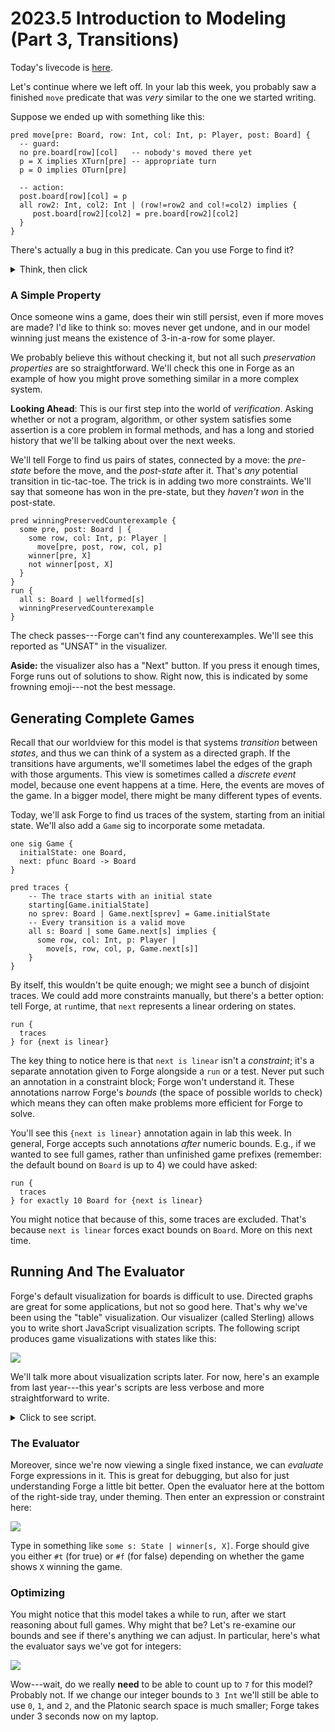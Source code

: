 # 2023.5 Introduction to Modeling (Part 3, Transitions)

Today's livecode is [here](./intro_modeling_ttt_3_inclass.frg).

<!-- this is post-lab, so move is written, they have some experience with the model** -->

Let's continue where we left off. In your lab this week, you probably saw a finished `move` predicate that was _very_ similar to the one we started writing. 

Suppose we ended up with something like this:

```alloy
pred move[pre: Board, row: Int, col: Int, p: Player, post: Board] {
  -- guard:
  no pre.board[row][col]   -- nobody's moved there yet
  p = X implies XTurn[pre] -- appropriate turn
  p = O implies OTurn[pre]  
  
  -- action:
  post.board[row][col] = p
  all row2: Int, col2: Int | (row!=row2 and col!=col2) implies {        
     post.board[row2][col2] = pre.board[row2][col2]     
  }  
}
```

There's actually a bug in this predicate. Can you use Forge to find it? 

<details>
<summary>Think, then click</summary>
The `all row2...` formula says that for any board location where _both the row and column differ_ from the move's, the board remains the same. But is that what we really wanted? Suppose `X` moves at location `1`, `1`. Then of the 9 locations, which is actually protected?

|Row|Column|Protected?|
|---|------|----------|
|  0|     0|yes       |
|  0|     1|no (column 1 = column 1)|
|  0|     2|yes       |
|  1|     0|no (row 1 = row 1)|
|  1|     1|no (as intended)|
|  1|     2|no (row 1 = row 1)|
|  2|     0|yes       |
|  2|     1|no (column 1 = column 1)|
|  2|     2|yes       |

Our frame condition was _too weak_! We need to have it take effect whenever _either_ the row or column is different. Something like this will work:

```alloy
  all row2: Int, col2: Int | 
    ((row2 != row) or (col2 != col)) implies {    
       post.board[row2][col2] = pre.board[row2][col2]     
  }  

``` 
</details>

### A Simple Property

Once someone wins a game, does their win still persist, even if more moves are made? I'd like to think so: moves never get undone, and in our model winning just means the existence of 3-in-a-row for some player. 

We probably believe this without checking it, but not all such _preservation properties_ are so straightforward. We'll check this one in Forge as an example of how you might prove something similar in a more complex system.

**Looking Ahead**: This is our first step into the world of _verification_. Asking whether or not a program, algorithm, or other system satisfies some assertion is a core problem in formal methods, and has a long and storied history that we'll be talking about over the next weeks. 

We'll tell Forge to find us pairs of states, connected by a move: the _pre-state_ before the move, and the _post-state_ after it. That's _any_ potential transition in tic-tac-toe. The trick is in adding two more constraints. We'll say that someone has won in the pre-state, but they _haven't won_ in the post-state.

```alloy
pred winningPreservedCounterexample {
  some pre, post: Board | {
    some row, col: Int, p: Player | 
      move[pre, post, row, col, p]
    winner[pre, X]
    not winner[post, X]
  }
}
run {
  all s: Board | wellformed[s]
  winningPreservedCounterexample
}
```

The check passes---Forge can't find any counterexamples. We'll see this reported as "UNSAT" in the visualizer. 

**Aside:** the visualizer also has a "Next" button. If you press it enough times, Forge runs out of solutions to show. Right now, this is indicated by some frowning emoji---not the best message.

## Generating Complete Games

Recall that our worldview for this model is that systems _transition_ between _states_, and thus we can think of a system as a directed graph. If the transitions have arguments, we'll sometimes label the edges of the graph with those arguments. This view is sometimes called a _discrete event_ model, because one event happens at a time. Here, the events are moves of the game. In a bigger model, there might be many different types of events.

Today, we'll ask Forge to find us traces of the system, starting from an initial state. We'll also add a `Game` sig to incorporate some metadata.

```alloy
one sig Game {
  initialState: one Board,
  next: pfunc Board -> Board
}

pred traces {
    -- The trace starts with an initial state
    starting[Game.initialState]
    no sprev: Board | Game.next[sprev] = Game.initialState
    -- Every transition is a valid move
    all s: Board | some Game.next[s] implies {
      some row, col: Int, p: Player |
        move[s, row, col, p, Game.next[s]]
    }
}
```

By itself, this wouldn't be quite enough; we might see a bunch of disjoint traces. We could add more constraints manually, but there's a better option: tell Forge, at `run`time, that `next` represents a linear ordering on states.

```alloy
run {
  traces
} for {next is linear}
```

The key thing to notice here is that `next is linear` isn't a _constraint_; it's a separate annotation given to Forge alongside a `run` or a test. Never put such an annotation in a constraint block; Forge won't understand it. These annotations narrow Forge's _bounds_ (the space of possible worlds to check) which means they can often make problems more efficient for Forge to solve.

You'll see this `{next is linear}` annotation again in lab this week. In general, Forge accepts such annotations _after_ numeric bounds. E.g., if we wanted to see full games, rather than unfinished game prefixes (remember: the default bound on `Board` is up to 4) we could have asked:

```alloy
run {
  traces
} for exactly 10 Board for {next is linear}
```

You might notice that because of this, some traces are excluded. That's because `next is linear` forces exact bounds on `Board`. More on this next time.

<!-- ## Testing Models: Examples

Forge has a number of features that make it easier to _test_ your models. Here's one: `example`. We'll make a new file for our tests called `feb03_ttt.tests.frg` and open the model there. 

An _example_ in Forge is like a `run` except that it only opens the visualizer if the test fails. The example defines a full instance and then checks whether that instance satisfies a given predicate. So we'll make a new predicate that's "instance-wide", and checks wellformedness for all boards.

```alloy
#lang forge/bsl 
open "feb03_ttt.frg"

pred allWellformed {
    all b: Board | wellformed[b]
}
```

Then we'll fill in an example. These have a standard format, but the language of an example is a bit different: you're defining an _instance_, not a set of constraints.

```alloy
-- *TEST CASE* in Forge: this instance satisfies this predicate
example middleRowWellformed is {allWellformed} for {
    -- "for 3 Int" (prefer that outside examples)
    #Int = 3
    -- the backquote denotes an OBJECT by name
    -- use only these on the right-hand side of = here
    X = `X0
    O = `O0
    Player = `X0 + `O0
    Board = `Board0
    board = `Board0 -> (1 -> 0 -> `X0 + 
                        1 -> 1 -> `X0 +
                        1 -> 2 -> `X0)    
}
```

This is a bit verbose, but it completely defines an instance with 1 board and 3 moves placed. You can read the `board =` line as saying, for `Board0`, there's a dictionary with these 3 entries.

More on testing next time! -->

## Running And The Evaluator

Forge's default visualization for boards is difficult to use. Directed graphs are great for some applications, but not so good here. That's why we've been using the "table" visualization.
Our visualizer (called Sterling) allows you to write short JavaScript visualization scripts. The following script produces game visualizations with states like this:

![](https://i.imgur.com/m6KRWtI.png)

We'll talk more about visualization scripts later. For now, here's an example from last year---this year's scripts are less verbose and more straightforward to write.

<details>
<summary>Click to see script.</summary>

```javascript=
const d3 = require('d3')
d3.selectAll("svg > *").remove();

/*
  Visualizer for the in-class tic-tac-toe model. This is written in "raw" 
  D3, rather than using our helper libraries. If you're familiar with 
  visualization in JavaScript using this popular library, this is how you 
  would use it with Forge.

  Note that if you _aren't_ familiar, that's OK; we'll show more examples 
  and give more guidance in the near future. The helper library also makes 
  things rather easier. 

  TN 2024

  Note: if you're using this style, the require for d3 needs to come before anything 
  else, even comments.
*/

function printValue(row, col, yoffset, value) {
  d3.select(svg)
    .append("text")
    .style("fill", "black")
    .attr("x", (row+1)*10)
    .attr("y", (col+1)*14 + yoffset)
    .text(value);
}

function printState(stateAtom, yoffset) {
  for (r = 0; r <= 2; r++) {
    for (c = 0; c <= 2; c++) {
      printValue(r, c, yoffset,
                 stateAtom.board[r][c]
                 .toString().substring(0,1))  
    }
  }
  
  d3.select(svg)
    .append('rect')
    .attr('x', 5)
    .attr('y', yoffset+1)
    .attr('width', 40)
    .attr('height', 50)
    .attr('stroke-width', 2)
    .attr('stroke', 'black')
    .attr('fill', 'transparent');
}


var offset = 0
for(b = 0; b <= 10; b++) {  
  if(Board.atom("Board"+b) != null)
    printState(Board.atom("Board"+b), offset)  
  offset = offset + 55
}
```
</details>

### The Evaluator

Moreover, since we're now viewing a single fixed instance, we can _evaluate_ Forge expressions in it. This is great for debugging, but also for just understanding Forge a little bit better. Open the evaluator here at the bottom of the right-side tray, under theming. Then enter an expression or constraint here:

![](https://i.imgur.com/tnT8cgo.png)

Type in something like `some s: State | winner[s, X]`. Forge should give you either `#t` (for true) or `#f` (for false) depending on whether the game shows `X` winning the game.

### Optimizing

You might notice that this model takes a while to run, after we start reasoning about full games. Why might that be? Let's re-examine our bounds and see if there's anything we can adjust. In particular, here's what the evaluator says we've got for integers:

![](https://i.imgur.com/UJJUqdB.png)

Wow---wait, do we really **need** to be able to count up to `7` for this model? Probably not. If we change our integer bounds to `3 Int` we'll still be able to use `0`, `1`, and `2`, and the Platonic search space is much smaller; Forge takes under 3 seconds now on my laptop.

